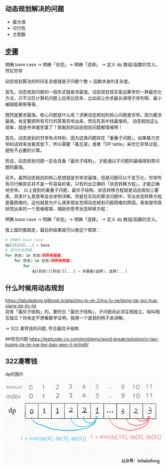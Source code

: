 
## 动态规划解决的问题
* 最大值
* 可行性
* 方案数


## [步骤](https://labuladong.gitbook.io/algo/mu-lu-ye-2/mu-lu-ye/dong-tai-gui-hua-xiang-jie-jin-jie)
明确 base case -> 明确「状态」-> 明确「选择」 -> 定义 dp 数组/函数的含义。
然后穷举

动态规划算法的时间复杂度就是子问题个数 × 函数本身的复杂度。

首先，动态规划问题的一般形式就是求最值。动态规划其实是运筹学的一种最优化方法，只不过在计算机问题上应用比较多，比如说让你求最长递增子序列呀，最小编辑距离呀等等。  

既然是要求最值，核心问题是什么呢？求解动态规划的核心问题是穷举。因为要求最值，肯定要把所有可行的答案穷举出来，然后在其中找最值呗。
动态规划这么简单，就是穷举就完事了？我看到的动态规划问题都很难啊！

首先，动态规划的穷举有点特别，因为这类问题存在「重叠子问题」，如果暴力穷举的话效率会极其低下，所以需要「备忘录」或者「DP table」来优化穷举过程，避免不必要的计算。

而且，动态规划问题一定会具备「最优子结构」，才能通过子问题的最值得到原问题的最值。

另外，虽然动态规划的核心思想就是穷举求最值，但是问题可以千变万化，穷举所有可行解其实并不是一件容易的事，只有列出正确的「状态转移方程」，才能正确地穷举。
以上提到的重叠子问题、最优子结构、状态转移方程就是动态规划三要素。具体什么意思等会会举例详解，但是在实际的算法问题中，写出状态转移方程是最困难的，这也就是为什么很多朋友觉得动态规划问题困难的原因，我来提供我研究出来的一个思维框架，辅助你思考状态转移方程：

明确 base case -> 明确「状态」-> 明确「选择」 -> 定义 dp 数组/函数的含义。

按上面的套路走，最后的结果就可以套这个框架：
```python
# 初始化 base case
dp[0][0][...] = base
# 进行状态转移
for 状态1 in 状态1的所有取值：
    for 状态2 in 状态2的所有取值：
        for ...
            dp[状态1][状态2][...] = 求最值(选择1，选择2...)
```


## 什么时候用动态规划
https://labuladong.gitbook.io/algo/mu-lu-ye-2/mu-lu-ye/dong-tai-gui-hua-xiang-jie-jin-jie  
具有「最优子结构」的。要符合「最优子结构」，子问题间必须互相独立。啥叫相互独立？你肯定不想看数学证明，我用一个直观的例子来讲解。

-> 322 凑零钱的问题, 符合最优子结构

##背包问题
https://leetcode-cn.com/problems/word-break/solution/yi-tao-kuang-jia-jie-jue-bei-bao-wen-ti-kchg9/

## 322凑零钱
dp的图片
![dp的图片](picmd/img_322.png)




